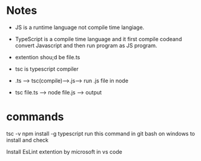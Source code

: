 # Notes

- JS is a runtime language not compile time langiage.
- TypeScript is a compile time language and it first compile codeand convert Javascript and then run program as JS program.
- extention shou;d be file.ts
- tsc is typescript compiler
- .ts --> tsc(compile)-->.js--> run .js file in node

- tsc file.ts --> node file.js --> output

# commands
tsc -v
npm install -g typescript  run this command in git bash on windows to install and check

Install EsLint extention by microsoft in vs code
